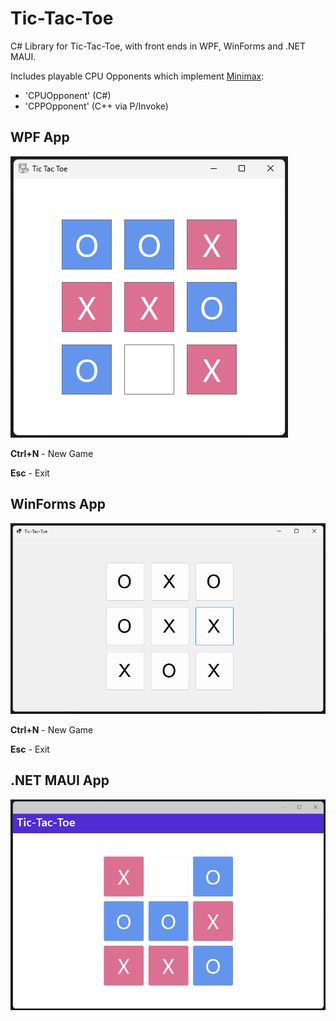# Tic-Tac-Toe

C# Library for Tic-Tac-Toe, with front ends in WPF, WinForms and .NET MAUI.

Includes playable CPU Opponents which implement [Minimax](https://en.wikipedia.org/wiki/Minimax):
- 'CPUOpponent' (C#)
- 'CPPOpponent' (C++ via P/Invoke)

## WPF App

![WPF App Screenshot](Images/WPF-Screenshot.png)

**Ctrl+N** - New Game

**Esc** - Exit


## WinForms App

![WinForms App Screenshot](Images/WinForms-Screenshot.png)

**Ctrl+N** - New Game

**Esc** - Exit


## .NET MAUI App

![MAUI App Screenshot](Images/MAUI-Screenshot.png)